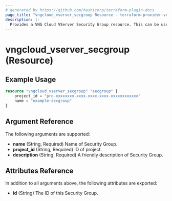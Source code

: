 ```yaml
---
# generated by https://github.com/hashicorp/terraform-plugin-docs
page_title: "vngcloud_vserver_secgroup Resource - terraform-provider-vngcloud"
description: |-
  Provides a VNG Cloud VServer Security Group resource. This can be used to import, create, modify, and delete.
---
```


# vngcloud_vserver_secgroup (Resource)



## Example Usage

```terraform
resource "vngcloud_vserver_secgroup" "secgroup" {
    project_id = "pro-xxxxxxxx-xxxx-xxxx-xxxx-xxxxxxxxxxxx"
    name = "example-secgroup"
}
```

## Argument Reference

The following arguments are supported:

- **name** (String, Required) Name of Security Group.
- **project_id** (String, Required)  ID of project.
- **description** (String, Required) A friendly description of Security Group.

## Attributes Reference

In addition to all arguments above, the following attributes are exported:

- **id** (String) The ID of this Security Group.


